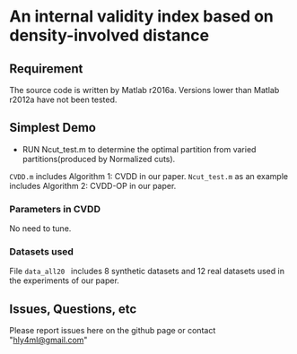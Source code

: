 # An internal validity index based on density-involved distance

## Requirement

The source code is written by Matlab r2016a. Versions lower than Matlab r2012a have not been tested.

## Simplest Demo

- RUN Ncut_test.m to determine the optimal partition from varied partitions(produced by Normalized cuts). 

`CVDD.m` includes Algorithm 1: CVDD in our paper.
`Ncut_test.m` as an example includes Algorithm 2: CVDD-OP in our paper.

### Parameters in CVDD

No need to tune.

### Datasets used

File `data_all20 ` includes 8 synthetic datasets and 12 real datasets used in the experiments of our paper.


## Issues, Questions, etc

Please report issues here on the github page or contact "hly4ml@gmail.com"

